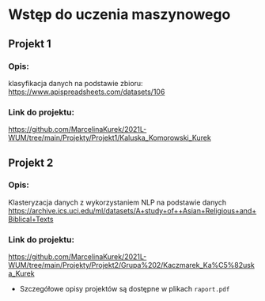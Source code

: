 # Wstęp do uczenia maszynowego 
  
## Projekt 1
### Opis:
klasyfikacja danych na podstawie zbioru: 
https://www.apispreadsheets.com/datasets/106
    
### Link do projektu:
https://github.com/MarcelinaKurek/2021L-WUM/tree/main/Projekty/Projekt1/Kaluska_Komorowski_Kurek
  
  
## Projekt 2
### Opis:
Klasteryzacja danych z wykorzystaniem NLP na podstawie danych 
https://archive.ics.uci.edu/ml/datasets/A+study+of++Asian+Religious+and+Biblical+Texts
  
### Link do projektu:
https://github.com/MarcelinaKurek/2021L-WUM/tree/main/Projekty/Projekt2/Grupa%202/Kaczmarek_Ka%C5%82uska_Kurek

* Szczegółowe opisy projektów są dostępne w plikach `raport.pdf`
